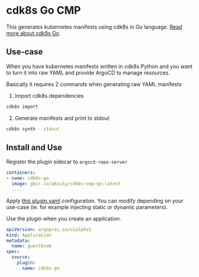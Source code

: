 # cdk8s Go CMP

This generates kubernetes manifests using cdk8s in Go language. [Read more about cdk8s Go](https://cdk8s.io/docs/latest/get-started/go/)

## Use-case

When you have kubernetes manifests written in cdk8s Python and you want to turn it into raw YAML and provide ArgoCD to manage resources.

Basically it requires 2 commands when generating raw YAML manifests

1. Import cdk8s dependencies

```sh
cdk8s import
```

2. Generate manifests and print to stdout

```sh
cdk8s synth --stdout
```

## Install and Use

Register the plugin sidecar to `argocd-repo-server`

```yaml
containers:
- name: cdk8s-go
  image: ghcr.io/akuity/cdk8s-cmp-go:latest
  ....
```

Apply [this plugin.yaml](./plugin.yaml) configuration. You can modify depending on your use-case (ie. for example injecting static or dynamic parameters).

Use the plugin when you create an application.

```yaml
apiVersion: argoproj.io/v1alpha1
kind: Application
metadata:
  name: guestbook
spec:
  source:
    plugin:
      name: cdk8s-go
```
